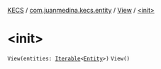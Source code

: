 [KECS](../../index.md) / [com.juanmedina.kecs.entity](../index.md) / [View](index.md) / [&lt;init&gt;](./-init-.md)

# &lt;init&gt;

`View(entities: `[`Iterable`](https://kotlinlang.org/api/latest/jvm/stdlib/kotlin.collections/-iterable/index.html)`<`[`Entity`](../-entity/index.md)`>)`
`View()`